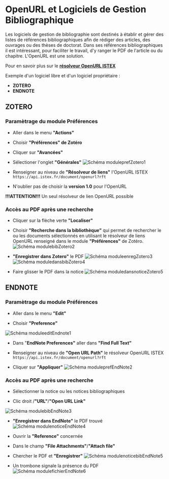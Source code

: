 
# OpenURL et Logiciels de Gestion Bibliographique

Les logiciels de gestion de bibliographie sont destinés à établir et gérer des listes de références bibliographiques afin de rédiger des articles, des ouvrages ou des thèses de doctorat. Dans ses références bibliographiques il est intéressant, pour faciliter le travail, d'y ranger le PDF de l'article ou du chapitre. L'OpenURL est une solution.


Pour en savoir plus sur le **[résolveur OpenURL ISTEX](https://api.istex.fr/documentation/openurl/)**


Exemple d'un logiciel libre et d'un logiciel propriétaire :

- **ZOTERO** 
- **ENDNOTE**



## ZOTERO  



### Paramètrage du module Préférences ###

- Aller dans le menu **"Actions"**

- Choisir **"Préférences" de Zotéro**

- Cliquer sur **"Avancées"**

- Sélectioner l'onglet **"Générales"**
![Schéma moduleprefZotero1](img/Zotero1.png)

- Renseigner au niveau de **"Résolveur de liens"** l'OpenURL ISTEX
  `https://api.istex.fr/document/openurl?rft`



- N'oublier pas de choisir la **version 1.0** pour l'OpenURL

**!!!ATTENTION!!!**  Un seul résolveur de lien OpenURL possible



### Accès au PDF après une recherche ###

- Cliquer sur la flèche verte **"Localiser"**

- Choisir **"Recherche dans la bibliothèque"** qui permet de rechercher le ou les documents sélectionnés en utilisant le résolveur de liens OpenURL renseigné dans le module **"Préférences"** de Zotéro.
![Schéma modulebibZotero2](img/Zotero2.png)

- **"Enregistrer dans Zotero"** le PDF
![Schéma moduleenregZotero3](img/Zotero3.png)
![Schéma moduledansbibZotero4](img/Zotero4.PNG)

- Faire glisser le PDF dans la notice
![Schéma moduledansnoticeZotero5](img/Zotero5.PNG)






## ENDNOTE ##


### Paramètrage du module Préférences ###

- Aller dans le menu **"Edit"**

- Choisir **"Preference"**

![Schéma moduleeditEndnote1](img/Endnote1.PNG)

- Dans "**EndNote Preferences"** aller dans **"Find Full Text"**

- Renseigner au niveau de **"Open URL Path"** le résolveur OpenURL ISTEX
  `https://api.istex.fr/document/openurl?rft`


- Cliquer sur **"Appliquer"**
![Schéma moduleprefEndNote2](img/EndNote2.PNG)


### Accès au PDF après une recherche ###

- Sélectionner la notice ou les notices bibliographiques

- Clic droit /**"URL"**/**"Open URL Link"**

![Schéma modulebibEndNote3](img/Endnote3.PNG)

- **"Enregistrer dans EndNote"** le PDF trouvé
![Schéma modulenoticeEndNote4](img/EndNote4.PNG) 

- Ouvrir la **"Reference"** concernée

- Dans le champ **"File Attachments"**/**"Attach file"**

- Chercher le PDF et **"Enregistrer"**
![Schéma modulenoticebibEndNote5](img/EndNote5.PNG)

- Un trombone signale la présence du PDF
![Schéma modulefichierEndNote6](img/EndNote6.PNG)























